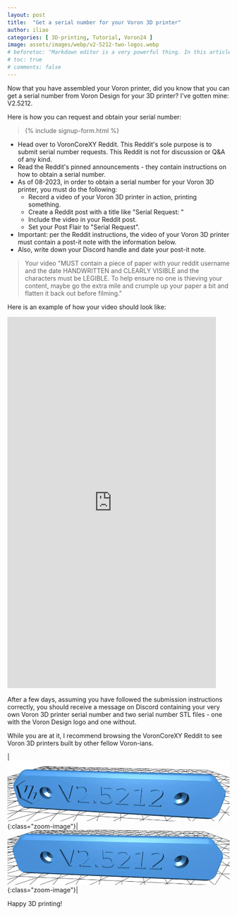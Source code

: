 ```yaml
---
layout: post
title:  "Get a serial number for your Voron 3D printer"
author: iliao
categories: [ 3D-printing, Tutorial, Voron24 ]
image: assets/images/webp/v2-5212-two-logos.webp
# beforetoc: "Markdown editor is a very powerful thing. In this article I'm going to show you what you can actually do with it, some tricks and tips while editing your post."
# toc: true
# comments: false
---
```

Now that you have assembled your Voron printer, did you know that you can get a serial number from Voron Design for your 3D printer? I've gotten mine: V2.5212.

Here is how you can request and obtain your serial number:

<blockquote>{% include signup-form.html %}</blockquote>

- Head over to VoronCoreXY Reddit. This Reddit's sole purpose is to submit serial number requests. This Reddit is not for discussion or Q&A of any kind.
- Read the Reddit's pinned announcements - they contain instructions on how to obtain a serial number.
- As of 08-2023, in order to obtain a serial number for your Voron 3D printer, you must do the following:
  - Record a video of your Voron 3D printer in action, printing something.
  - Create a Reddit post with a title like "Serial Request: <your Voron printer model here>"
  - Include the video in your Reddit post.
  - Set your Post Flair to "Serial Request".
- Important: per the Reddit instructions, the video of your Voron 3D printer must contain a post-it note with the information below.
- Also, write down your Discord handle and date your post-it note.

> Your video "MUST contain a piece of paper with your reddit username and the date HANDWRITTEN and CLEARLY VISIBLE and the characters must be LEGIBLE. To help ensure no one is thieving your content, maybe go the extra mile and crumple up your paper a bit and flatten it back out before filming."

Here is an example of how your video should look like:

<div class="text-center">
<iframe width="473" height="840" src="https://www.youtube.com/embed/0KCP5rm1ALk" title="3D-printing a part using a Voron 2.4" frameborder="0" allow="accelerometer; autoplay; clipboard-write; encrypted-media; gyroscope; picture-in-picture; web-share" allowfullscreen></iframe>
</div>

After a few days, assuming you have followed the submission instructions correctly, you should receive a message on Discord containing your very own Voron 3D printer serial number and two serial number STL files - one with the Voron Design logo and one without.

While you are at it, I recommend browsing the VoronCoreXY Reddit to see Voron 3D printers built by other fellow Voron-ians.

|![A Voron serial number STL with a Voron logo](/assets/images/webp/v2-5212.webp 'A Voron serial number STL with a Voron logo'){:class="zoom-image"}|![A Voron serial number STL without logo](/assets/images/webp/v2-5212-no-logo.webp 'A Voron serial number STL without logo'){:class="zoom-image"}|

<p></p>

Happy 3D printing!